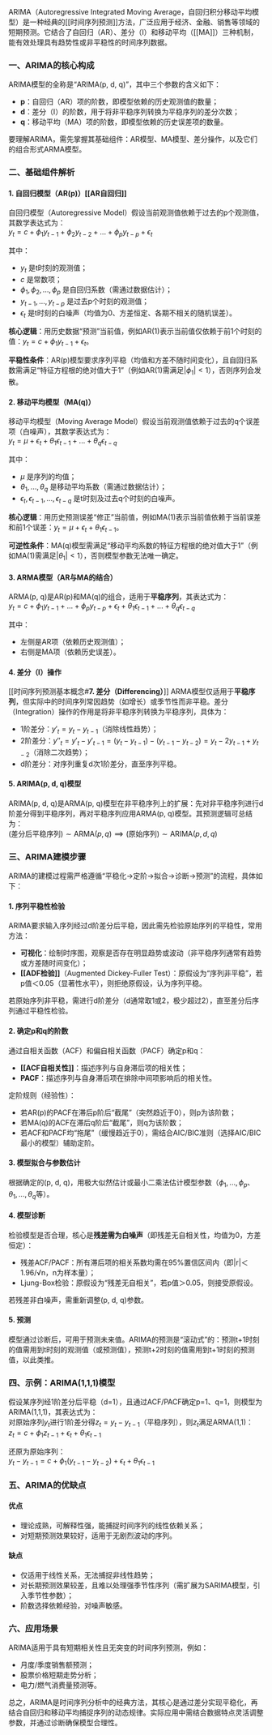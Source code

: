 ARIMA（Autoregressive Integrated Moving Average，自回归积分移动平均模型）是一种经典的[[时间序列预测]]方法，广泛应用于经济、金融、销售等领域的短期预测。它结合了自回归（AR）、差分（I）和移动平均（[[MA]]）三种机制，能有效处理具有趋势性或非平稳性的时间序列数据。


### 一、ARIMA的核心构成
ARIMA模型的全称是“ARIMA(p, d, q)”，其中三个参数的含义如下：
- **p**：自回归（AR）项的阶数，即模型依赖的历史观测值的数量；
- **d**：差分（I）的阶数，用于将非平稳序列转换为平稳序列的差分次数；
- **q**：移动平均（MA）项的阶数，即模型依赖的历史误差项的数量。

要理解ARIMA，需先掌握其基础组件：AR模型、MA模型、差分操作，以及它们的组合形式ARMA模型。


### 二、基础组件解析
#### 1. 自回归模型（AR(p)）[[AR自回归]]
自回归模型（Autoregressive Model）假设当前观测值依赖于过去的p个观测值，其数学表达式为：  
$y_t = c + \phi_1 y_{t-1} + \phi_2 y_{t-2} + ... + \phi_p y_{t-p} + \epsilon_t$  

其中：
- $y_t$ 是t时刻的观测值；
- $c$ 是常数项；
- $\phi_1, \phi_2, ..., \phi_p$ 是自回归系数（需通过数据估计）；
- $y_{t-1}, ..., y_{t-p}$ 是过去p个时刻的观测值；
- $\epsilon_t$ 是t时刻的白噪声（均值为0、方差恒定、各期不相关的随机误差）。

**核心逻辑**：用历史数据“预测”当前值，例如AR(1)表示当前值仅依赖于前1个时刻的值：$y_t = c + \phi_1 y_{t-1} + \epsilon_t$。

**平稳性条件**：AR(p)模型要求序列平稳（均值和方差不随时间变化），且自回归系数需满足“特征方程根的绝对值大于1”（例如AR(1)需满足$|\phi_1| < 1$），否则序列会发散。


#### 2. 移动平均模型（MA(q)）
移动平均模型（Moving Average Model）假设当前观测值依赖于过去的q个误差项（白噪声），其数学表达式为：  
$y_t = \mu + \epsilon_t + \theta_1 \epsilon_{t-1} + ... + \theta_q \epsilon_{t-q}$  

其中：
- $\mu$ 是序列的均值；
- $\theta_1, ..., \theta_q$ 是移动平均系数（需通过数据估计）；
- $\epsilon_t, \epsilon_{t-1}, ..., \epsilon_{t-q}$ 是t时刻及过去q个时刻的白噪声。

**核心逻辑**：用历史预测误差“修正”当前值，例如MA(1)表示当前值依赖于当前误差和前1个误差：$y_t = \mu + \epsilon_t + \theta_1 \epsilon_{t-1}$。

**可逆性条件**：MA(q)模型需满足“移动平均系数的特征方程根的绝对值大于1”（例如MA(1)需满足$|\theta_1| < 1$），否则模型参数无法唯一确定。


#### 3. ARMA模型（AR与MA的结合）
ARMA(p, q)是AR(p)和MA(q)的组合，适用于**平稳序列**，其表达式为：  
$y_t = c + \phi_1 y_{t-1} + ... + \phi_p y_{t-p} + \epsilon_t + \theta_1 \epsilon_{t-1} + ... + \theta_q \epsilon_{t-q}$  

其中：
- 左侧是AR项（依赖历史观测值）；
- 右侧是MA项（依赖历史误差）。


#### 4. 差分（I）操作 
[[时间序列预测基本概念#**7. 差分（Differencing）**]]
ARMA模型仅适用于**平稳序列**，但实际中的时间序列常因趋势（如增长）或季节性而非平稳。差分（Integration）操作的作用是将非平稳序列转换为平稳序列，具体为：  
- 1阶差分：$y'_t = y_t - y_{t-1}$（消除线性趋势）；
- 2阶差分：$y''_t = y'_t - y'_{t-1} = (y_t - y_{t-1}) - (y_{t-1} - y_{t-2}) = y_t - 2y_{t-1} + y_{t-2}$（消除二次趋势）；
- d阶差分：对序列重复d次1阶差分，直至序列平稳。


#### 5. ARIMA(p, d, q)模型
ARIMA(p, d, q)是ARMA(p, q)模型在非平稳序列上的扩展：先对非平稳序列进行d阶差分得到平稳序列，再对平稳序列应用ARMA(p, q)模型。其预测逻辑可总结为：  
$(\text{差分后平稳序列}) \sim \text{ARMA}(p, q) \implies (\text{原始序列}) \sim \text{ARIMA}(p, d, q)$  


### 三、ARIMA建模步骤
ARIMA的建模过程需严格遵循“平稳化→定阶→拟合→诊断→预测”的流程，具体如下：

#### 1. 序列平稳性检验
ARIMA要求输入序列经过d阶差分后平稳，因此需先检验原始序列的平稳性，常用方法：  
- **可视化**：绘制时序图，观察是否存在明显趋势或波动（非平稳序列通常有趋势或方差随时间变化）；
- **[[ADF检验]]**（Augmented Dickey-Fuller Test）：原假设为“序列非平稳”，若p值＜0.05（显著性水平），则拒绝原假设，认为序列平稳。

若原始序列非平稳，需进行d阶差分（d通常取1或2，极少超过2），直至差分后序列通过平稳性检验。


#### 2. 确定p和q的阶数
通过自相关函数（ACF）和偏自相关函数（PACF）确定p和q：  
- **[[ACF自相关性]]**：描述序列与自身滞后项的相关性；
- **PACF**：描述序列与自身滞后项在排除中间项影响后的相关性。

定阶规则（经验性）：
- 若AR(p)的PACF在滞后p阶后“截尾”（突然趋近于0），则p为该阶数；
- 若MA(q)的ACF在滞后q阶后“截尾”，则q为该阶数；
- 若ACF和PACF均“拖尾”（缓慢趋近于0），需结合AIC/BIC准则（选择AIC/BIC最小的模型）辅助定阶。


#### 3. 模型拟合与参数估计
根据确定的(p, d, q)，用极大似然估计或最小二乘法估计模型参数（$\phi_1,..., \phi_p$、$\theta_1,..., \theta_q$等）。


#### 4. 模型诊断
检验模型是否合理，核心是**残差需为白噪声**（即残差无自相关性，均值为0，方差恒定）：  
- 残差ACF/PACF：所有滞后项的相关系数均需在95%置信区间内（即|r|＜1.96/√n，n为样本量）；
- Ljung-Box检验：原假设为“残差无自相关”，若p值＞0.05，则接受原假设。

若残差非白噪声，需重新调整(p, d, q)参数。


#### 5. 预测
模型通过诊断后，可用于预测未来值。ARIMA的预测是“滚动式”的：预测t+1时刻的值需用到t时刻的观测值（或预测值），预测t+2时刻的值需用到t+1时刻的预测值，以此类推。


### 四、示例：ARIMA(1,1,1)模型
假设某序列经1阶差分后平稳（d=1），且通过ACF/PACF确定p=1、q=1，则模型为ARIMA(1,1,1)，其表达式为：  
对原始序列$y_t$进行1阶差分得$z_t = y_t - y_{t-1}$（平稳序列），则$z_t$满足ARMA(1,1)：  
$z_t = c + \phi_1 z_{t-1} + \epsilon_t + \theta_1 \epsilon_{t-1}$  

还原为原始序列：  
$y_t - y_{t-1} = c + \phi_1 (y_{t-1} - y_{t-2}) + \epsilon_t + \theta_1 \epsilon_{t-1}$  


### 五、ARIMA的优缺点
#### 优点
- 理论成熟，可解释性强，能捕捉时间序列的线性依赖关系；
- 对短期预测效果较好，适用于无剧烈波动的序列。

#### 缺点
- 仅适用于线性关系，无法捕捉非线性趋势；
- 对长期预测效果较差，且难以处理强季节性序列（需扩展为SARIMA模型，引入季节性参数）；
- 阶数选择依赖经验，对噪声敏感。


### 六、应用场景
ARIMA适用于具有短期相关性且无突变的时间序列预测，例如：  
- 月度/季度销售额预测；
- 股票价格短期走势分析；
- 电力/燃气消费量预测等。


总之，ARIMA是时间序列分析中的经典方法，其核心是通过差分实现平稳化，再结合自回归和移动平均捕捉序列的动态规律。实际应用中需结合数据特点灵活调整参数，并通过诊断确保模型合理性。
